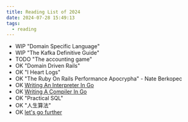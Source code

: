 ```yaml
---
title: Reading List of 2024
date: 2024-07-28 15:49:13
tags:
  - reading
---
```


- WIP "Domain Specific Language"
- WIP "The Kafka Definitive Guide"
- TODO "The accounting game"
- OK "Domain Driven Rails"
- OK "I Heart Logs"
- OK "The Ruby On Rails Performance Apocrypha" - Nate Berkopec
- OK [Writing An Interpreter In Go](https://interpreterbook.com)
- OK [Writing A Compiler In Go](https://compilerbook.com/)
- OK "Practical SQL"
- OK "人生算法"
- OK [let's go further](https://lets-go-further.alexedwards.net/)
